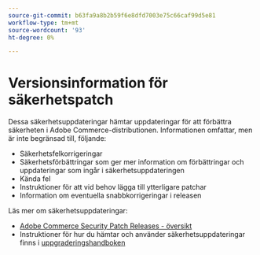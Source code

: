 ```yaml
---
source-git-commit: b63fa9a8b2b59f6e8dfd7003e75c66caf99d5e81
workflow-type: tm+mt
source-wordcount: '93'
ht-degree: 0%

---
```

# Versionsinformation för säkerhetspatch

Dessa säkerhetsuppdateringar hämtar uppdateringar för att förbättra säkerheten i Adobe Commerce-distributionen. Informationen omfattar, men är inte begränsad till, följande:

* Säkerhetsfelkorrigeringar
* Säkerhetsförbättringar som ger mer information om förbättringar och uppdateringar som ingår i säkerhetsuppdateringen
* Kända fel
* Instruktioner för att vid behov lägga till ytterligare patchar
* Information om eventuella snabbkorrigeringar i releasen

Läs mer om säkerhetsuppdateringar:

* [Adobe Commerce Security Patch Releases - översikt](/help/release/release-notes/security/overview.md#about-adobe-commerce-security-patch-releases)
* Instruktioner för hur du hämtar och använder säkerhetsuppdateringar finns i [uppgraderingshandboken](https://experienceleague.adobe.com/sv/docs/commerce-operations/upgrade-guide/implementation/perform-upgrade)
